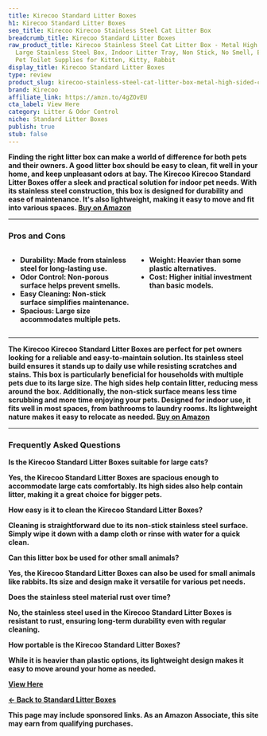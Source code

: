 ```yaml
---
title: Kirecoo Standard Litter Boxes
h1: Kirecoo Standard Litter Boxes
seo_title: Kirecoo Kirecoo Stainless Steel Cat Litter Box
breadcrumb_title: Kirecoo Standard Litter Boxes
raw_product_title: Kirecoo Stainless Steel Cat Litter Box - Metal High Sided Cat Pan,
  Large Stainless Steel Box, Indoor Litter Tray, Non Stick, No Smell, Easy to Clean,
  Pet Toilet Supplies for Kitten, Kitty, Rabbit
display_title: Kirecoo Standard Litter Boxes
type: review
product_slug: kirecoo-stainless-steel-cat-litter-box-metal-high-sided-cat-pan-large-s-83453cda
brand: Kirecoo
affiliate_link: https://amzn.to/4gZOvEU
cta_label: View Here
category: Litter & Odor Control
niche: Standard Litter Boxes
publish: true
stub: false
---
```


<div id="intro" class="full-width">
  <p><strong>Finding the right litter box can make a world of difference for both pets and their owners. A good litter box should be easy to clean, fit well in your home, and keep unpleasant odors at bay. The Kirecoo Kirecoo Standard Litter Boxes offer a sleek and practical solution for indoor pet needs. With its stainless steel construction, this box is designed for durability and ease of maintenance. It's also lightweight, making it easy to move and fit into various spaces. <a href="https://amzn.to/4gZOvEU" rel="nofollow sponsored noopener" target="_blank"><strong>Buy on Amazon</strong></a></p>
</div>

<hr />
<h3 id="pros-cons">Pros and Cons</h3>
<div class="pc-grid" style="display:grid;grid-template-columns:1fr 1fr;gap:16px;">
  <ul>
    <li><strong>Durability:</strong> Made from stainless steel for long-lasting use.</li>
    <li><strong>Odor Control:</strong> Non-porous surface helps prevent smells.</li>
    <li><strong>Easy Cleaning:</strong> Non-stick surface simplifies maintenance.</li>
    <li><strong>Spacious:</strong> Large size accommodates multiple pets.</li>
  </ul>
  <ul>
    <li><strong>Weight:</strong> Heavier than some plastic alternatives.</li>
    <li><strong>Cost:</strong> Higher initial investment than basic models.</li>
  </ul>
</div>
<hr />

<div class="full-width">
  <p>The Kirecoo Kirecoo Standard Litter Boxes are perfect for pet owners looking for a reliable and easy-to-maintain solution. Its stainless steel build ensures it stands up to daily use while resisting scratches and stains. This box is particularly beneficial for households with multiple pets due to its large size. The high sides help contain litter, reducing mess around the box. Additionally, the non-stick surface means less time scrubbing and more time enjoying your pets. Designed for indoor use, it fits well in most spaces, from bathrooms to laundry rooms. Its lightweight nature makes it easy to relocate as needed. <a href="https://amzn.to/4gZOvEU" rel="nofollow sponsored noopener" target="_blank"><strong>Buy on Amazon</strong></a></p>
</div>

<hr />
<h3 id="faqs">Frequently Asked Questions</h3>

<p><strong>Is the Kirecoo Standard Litter Boxes suitable for large cats?</strong></p>
<p>Yes, the Kirecoo Standard Litter Boxes are spacious enough to accommodate large cats comfortably. Its high sides also help contain litter, making it a great choice for bigger pets.</p>

<p><strong>How easy is it to clean the Kirecoo Standard Litter Boxes?</strong></p>
<p>Cleaning is straightforward due to its non-stick stainless steel surface. Simply wipe it down with a damp cloth or rinse with water for a quick clean.</p>

<p><strong>Can this litter box be used for other small animals?</strong></p>
<p>Yes, the Kirecoo Standard Litter Boxes can also be used for small animals like rabbits. Its size and design make it versatile for various pet needs.</p>

<p><strong>Does the stainless steel material rust over time?</strong></p>
<p>No, the stainless steel used in the Kirecoo Standard Litter Boxes is resistant to rust, ensuring long-term durability even with regular cleaning.</p>

<p><strong>How portable is the Kirecoo Standard Litter Boxes?</strong></p>
<p>While it is heavier than plastic options, its lightweight design makes it easy to move around your home as needed.</p>
<p><a class="btn" href="https://amzn.to/4gZOvEU" target="_blank" rel="nofollow sponsored noopener">View Here</a></p>
<p><a href="/roundups/litter-odor-control/standard-litter-boxes/">← Back to Standard Litter Boxes</a></p>
<aside class="disclosure">This page may include sponsored links. As an Amazon Associate, this site may earn from qualifying purchases.</aside>
